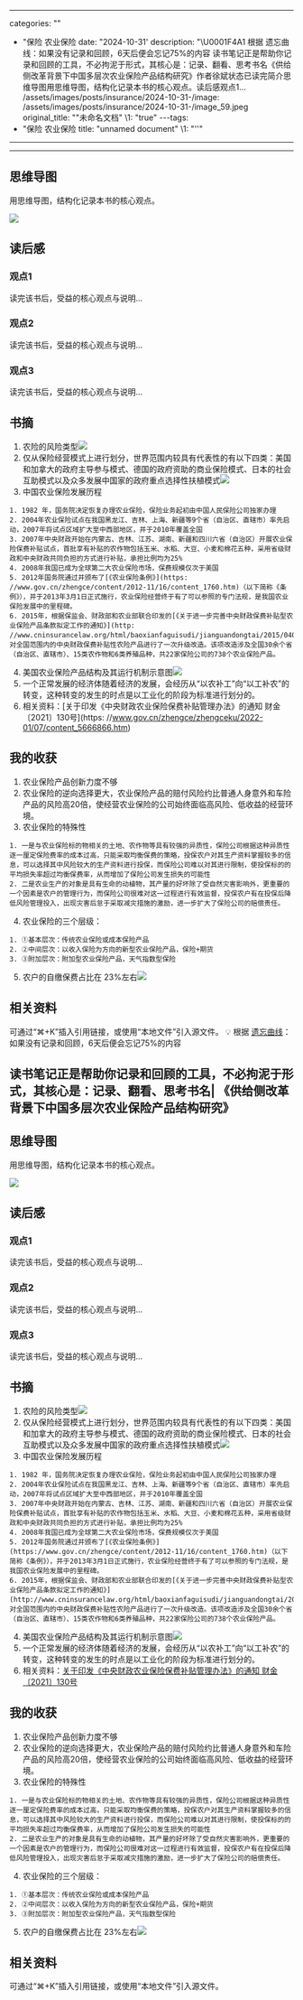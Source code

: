 
---
categories: ""
  - "保险 农业保险
date: "2024-10-31'
description: "\U0001F4A1  根据 遗忘曲线：如果没有记录和回顾，6天后便会忘记75%的内容      读书笔记正是帮助你记录和回顾的工具，不必拘泥于形式，其核心是：记录、翻看、思考书名《供给侧改革背景下中国多层次农业保险产品结构研究》作者徐斌状态已读完简介思维导图用思维导图，结构化记录本书的核心观点。读后感观点1...
/assets/images/posts/insurance/2024-10-31-/image: /assets/images/posts/insurance/2024-10-31-/image_59.jpeg
original_title: ""未命名文档"
\1: "true"
---tags: 
  - "保险 农业保险
title: "unnamed document"
\1: "''"
---
---
  
##  思维导图

用思维导图，结构化记录本书的核心观点。

![](/assets//assets/images/posts/insurance/2024-10-31-/image_59.jpeg)

## 读后感

### 观点1

读完该书后，受益的核心观点与说明...

### 观点2

读完该书后，受益的核心观点与说明...

### 观点3

读完该书后，受益的核心观点与说明...

## 书摘

  1. 农险的风险类型![](/assets/images/gong-gei-ce-gai-ge-bei-jing-xia-zhong-guo-duo-ceng-ci-nong-ye-bao-xian-chan-pin-jie-gou-yan-jiu-du-shu-bi-ji/image_60.png)
  2. 仅从保险经营模式上进行划分，世界范围内较具有代表性的有以下四类：美国和加拿大的政府主导参与模式、德国的政府资助的商业保险模式、日本的社会互助模式以及众多发展中国家的政府重点选择性扶植模式![](/assets/images/gong-gei-ce-gai-ge-bei-jing-xia-zhong-guo-duo-ceng-ci-nong-ye-bao-xian-chan-pin-jie-gou-yan-jiu-du-shu-bi-ji/image_61.png)
  3. 中国农业保险发展历程

    1. 1982 年，国务院决定恢复办理农业保险，保险业务起初由中国人民保险公司独家办理
    2. 2004年农业保险试点在我国黑龙江、吉林、上海、新疆等9个省（自治区、直辖市）率先启动，2007年将试点区域扩大至中西部地区，并于2010年覆盖全国
    3. 2007年中央财政开始在内蒙古、吉林、江苏、湖南、新疆和四川六省（自治区）开展农业保险保费补贴试点，首批享有补贴的农作物包括玉米、水稻、大豆、小麦和棉花五种，采用省级财政和中央财政共同负担的方式进行补贴，承担比例均为25%
    4. 2008年我国已成为全球第二大农业保险市场，保费规模仅次于美国
    5. 2012年国务院通过并颁布了[《农业保险条例》](https: //www.gov.cn/zhengce/content/2012-11/16/content_1760.htm)（以下简称《条例》），并于2013年3月1日正式施行，农业保险经营终于有了可以参照的专门法规，是我国农业保险发展中的里程碑。
    6. 2015年，根据保监会、财政部和农业部联合印发的[《关于进一步完善中央财政保费补贴型农业保险产品条款拟定工作的通知》](http: //www.cninsurancelaw.org/html/baoxianfaguisudi/jianguandongtai/2015/0404/229.html)，对全国范围内的中央财政保费补贴性农险产品进行了一次升级改造。该项改造涉及全国30余个省（自治区、直辖市）、15类农作物和6类养殖品种，共22家保险公司的738个农业保险产品。

  4. 美国农业保险产品结构及其运行机制示意图![](/assets/images/gong-gei-ce-gai-ge-bei-jing-xia-zhong-guo-duo-ceng-ci-nong-ye-bao-xian-chan-pin-jie-gou-yan-jiu-du-shu-bi-ji/image_57.png)
  5. 一个正常发展的经济体随着经济的发展，会经历从“以农补工”向“以工补农”的转变，这种转变的发生的时点是以工业化的阶段为标准进行划分的。
  6. 相关资料：[关于印发《中央财政农业保险保费补贴管理办法》的通知 财金〔2021〕130号](https: //www.gov.cn/zhengce/zhengceku/2022-01/07/content_5666866.htm)

## 我的收获

  1. 农业保险产品创新力度不够
  2. 农业保险的逆向选择更大，农业保险产品的赔付风险约比普通人身意外和车险产品的风险高20倍，使经营农业保险的公司始终面临高风险、低收益的经营环境。
  3. 农业保险的特殊性

    1. 一是与农业保险标的物相关的土地、农作物等具有较强的异质性，保险公司根据这种异质性逐一厘定保险费率的成本过高，只能采取均衡保费的策略，投保农户对其生产资料掌握较多的信息，可以选择其中风险较大的生产资料进行投保，而保险公司难以对其进行限制，使投保标的的平均损失率超过均衡保费率，从而增加了保险公司发生损失的可能性
    2. 二是农业生产的对象是具有生命的动植物，其产量的好坏除了受自然灾害影响外，更重要的一个因素是农户的管理行为，而保险公司很难对这一过程进行有效监督，投保农户有在投保后降低风险管理投入，出现灾害后怠于采取减灾措施的激励，进一步扩大了保险公司的赔偿责任。

  4. 农业保险的三个层级：

    1. ①基本层次：传统农业保险或成本保险产品
    2. ②中间层次：以收入保险为方向的新型农业保险产品，保险+期货
    3. ③附加层次：附加型农业保险产品，天气指数型保险

  5. 农户的自缴保费占比在 23%左右![](/assets/images/gong-gei-ce-gai-ge-bei-jing-xia-zhong-guo-duo-ceng-ci-nong-ye-bao-xian-chan-pin-jie-gou-yan-jiu-du-shu-bi-ji/image_58.png)

## 相关资料

可通过“⌘+K”插入引用链接，或使用“本地文件”引入源文件。
💡 根据 [遗忘曲线](https://baike.baidu.com/item/%E9%81%97%E5%BF%98%E6%9B%B2%E7%BA%BF/7278665?fr=aladdin)：如果没有记录和回顾，6天后便会忘记75%的内容

读书笔记正是帮助你记录和回顾的工具，不必拘泥于形式，其核心是：记录、翻看、思考**书名**|  《供给侧改革背景下中国多层次农业保险产品结构研究》  
---
  
##  思维导图

用思维导图，结构化记录本书的核心观点。

![](/assets//assets/images/posts/insurance/2024-10-31-/image_59.jpeg)

## 读后感

### 观点1

读完该书后，受益的核心观点与说明...

### 观点2

读完该书后，受益的核心观点与说明...

### 观点3

读完该书后，受益的核心观点与说明...

## 书摘

  1. 农险的风险类型![](/assets/images/gong-gei-ce-gai-ge-bei-jing-xia-zhong-guo-duo-ceng-ci-nong-ye-bao-xian-chan-pin-jie-gou-yan-jiu-du-shu-bi-ji/image_60.png)
  2. 仅从保险经营模式上进行划分，世界范围内较具有代表性的有以下四类：美国和加拿大的政府主导参与模式、德国的政府资助的商业保险模式、日本的社会互助模式以及众多发展中国家的政府重点选择性扶植模式![](/assets/images/gong-gei-ce-gai-ge-bei-jing-xia-zhong-guo-duo-ceng-ci-nong-ye-bao-xian-chan-pin-jie-gou-yan-jiu-du-shu-bi-ji/image_61.png)
  3. 中国农业保险发展历程

    1. 1982 年，国务院决定恢复办理农业保险，保险业务起初由中国人民保险公司独家办理
    2. 2004年农业保险试点在我国黑龙江、吉林、上海、新疆等9个省（自治区、直辖市）率先启动，2007年将试点区域扩大至中西部地区，并于2010年覆盖全国
    3. 2007年中央财政开始在内蒙古、吉林、江苏、湖南、新疆和四川六省（自治区）开展农业保险保费补贴试点，首批享有补贴的农作物包括玉米、水稻、大豆、小麦和棉花五种，采用省级财政和中央财政共同负担的方式进行补贴，承担比例均为25%
    4. 2008年我国已成为全球第二大农业保险市场，保费规模仅次于美国
    5. 2012年国务院通过并颁布了[《农业保险条例》](https://www.gov.cn/zhengce/content/2012-11/16/content_1760.htm)（以下简称《条例》），并于2013年3月1日正式施行，农业保险经营终于有了可以参照的专门法规，是我国农业保险发展中的里程碑。
    6. 2015年，根据保监会、财政部和农业部联合印发的[《关于进一步完善中央财政保费补贴型农业保险产品条款拟定工作的通知》](http://www.cninsurancelaw.org/html/baoxianfaguisudi/jianguandongtai/2015/0404/229.html)，对全国范围内的中央财政保费补贴性农险产品进行了一次升级改造。该项改造涉及全国30余个省（自治区、直辖市）、15类农作物和6类养殖品种，共22家保险公司的738个农业保险产品。

  4. 美国农业保险产品结构及其运行机制示意图![](/assets/images/gong-gei-ce-gai-ge-bei-jing-xia-zhong-guo-duo-ceng-ci-nong-ye-bao-xian-chan-pin-jie-gou-yan-jiu-du-shu-bi-ji/image_57.png)
  5. 一个正常发展的经济体随着经济的发展，会经历从“以农补工”向“以工补农”的转变，这种转变的发生的时点是以工业化的阶段为标准进行划分的。
  6. 相关资料：[关于印发《中央财政农业保险保费补贴管理办法》的通知 财金〔2021〕130号](https://www.gov.cn/zhengce/zhengceku/2022-01/07/content_5666866.htm)

## 我的收获

  1. 农业保险产品创新力度不够
  2. 农业保险的逆向选择更大，农业保险产品的赔付风险约比普通人身意外和车险产品的风险高20倍，使经营农业保险的公司始终面临高风险、低收益的经营环境。
  3. 农业保险的特殊性

    1. 一是与农业保险标的物相关的土地、农作物等具有较强的异质性，保险公司根据这种异质性逐一厘定保险费率的成本过高，只能采取均衡保费的策略，投保农户对其生产资料掌握较多的信息，可以选择其中风险较大的生产资料进行投保，而保险公司难以对其进行限制，使投保标的的平均损失率超过均衡保费率，从而增加了保险公司发生损失的可能性
    2. 二是农业生产的对象是具有生命的动植物，其产量的好坏除了受自然灾害影响外，更重要的一个因素是农户的管理行为，而保险公司很难对这一过程进行有效监督，投保农户有在投保后降低风险管理投入，出现灾害后怠于采取减灾措施的激励，进一步扩大了保险公司的赔偿责任。

  4. 农业保险的三个层级：

    1. ①基本层次：传统农业保险或成本保险产品
    2. ②中间层次：以收入保险为方向的新型农业保险产品，保险+期货
    3. ③附加层次：附加型农业保险产品，天气指数型保险

  5. 农户的自缴保费占比在 23%左右![](/assets/images/gong-gei-ce-gai-ge-bei-jing-xia-zhong-guo-duo-ceng-ci-nong-ye-bao-xian-chan-pin-jie-gou-yan-jiu-du-shu-bi-ji/image_58.png)

## 相关资料

可通过“⌘+K”插入引用链接，或使用“本地文件”引入源文件。
